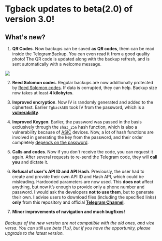 # Tgback updates to beta(2.0) of version 3.0!
## What's new?

1. **QR Codes**. Now backups can be saved **as QR codes**, them can be read inside the TelegramBackup. You can even read it from a good quality photo! The QR code is updated along with the backup refresh, and is sent automatically with a welcome message.

<img src="https://telegra.ph/file/d5c76ab1f117bc4bd58fa.jpg" width="" height=""></img>

2. **Reed Solomon codes**. Regular backups are now additionally protected by [Reed Solomon codes](https://en.m.wikipedia.org/wiki/Reed%E2%80%93Solomon_error_correction). If data is corrupted, they can help. Backup size now takes at least **4 kilobytes**.

3. **Improved encryption**. Now IV is randomly generated and added to the ciphertext. Earlier `TgbackAES` took IV from the password, which is a [**vulnerability**](https://en.m.wikipedia.org/wiki/Initialization_vector).

4. **Improved Keygen**. Earlier, the password was passed in the basis exclusively through the `sha3_256` hash function, which is also a vulnerability because of [ASIC](https://en.m.wikipedia.org/wiki/Application-specific_integrated_circuit) devices. Now, a lot of hash functions are involved in generating the key from the password, and their order completely [depends on the password](https://github.com/NotStatilko/tgback/blob/fb469622ebe658e411c51f09b4cde935d48dce88/tgback_utils.py#L59).

5. **Calls and codes**. Now if you don't receive the code, you can request it again. After several requests to re-send the Telegram code, they will **call you** and dictate it.

6. **Refusal of user's API ID and API Hash**. Previously, the user had to create and provide their own API ID and Hash API, which could be misleading. Hardcoded parameters are now used. This **does not** affect anything, but now it’s enough to provide only a phone number and password. I would ask the developers **not to use them**, but to generate their own. I advise users to download files (including the specified links) **only** from this repository and official [**Telegram Channel**](https://t.me/nontgback).

7. **Minor improvements of navigation and much bugfixes!**


###### _Backups of the new version are not compatible with the old ones, and vice versa. You can still use beta (1.x), but if you have the opportunity, please upgrade to the latest version._

